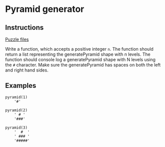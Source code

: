 # Pyramid generator

## Instructions

[Puzzle files](.)

Write a function, which accepts a positive integer `n`. The function should return a list representing the generatePyramid shape with n
levels. The function should console log a generatePyramid shape with N levels using the `#` character. Make sure the generatePyramid has
spaces on both the left and right hand sides.

## Examples

```
pyramid(1)
    '#'

pyramid(2)
    ' # '
    '###'

pyramid(3)
    '  #  '
    ' ### '
    '#####'
```

